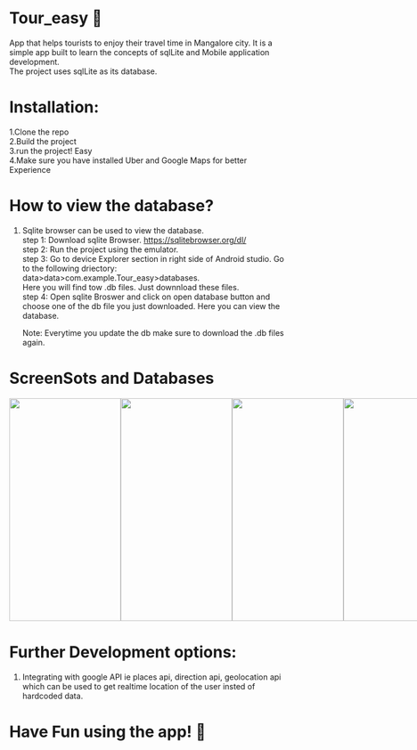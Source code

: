 # Tour_easy 🚀
App that helps tourists to enjoy their travel time in Mangalore city. It is a simple app built to learn the concepts of sqlLite and Mobile application development.  
The project uses sqlLite as its database.

# Installation:
1.Clone the repo <br/>
2.Build the project <br/>
3.run the project! Easy <br/>
4.Make sure you have installed Uber and Google Maps for better Experience

# How to view the database?

1. Sqlite browser can be used to view the database. <br/>
    step 1: Download sqlite Browser. https://sqlitebrowser.org/dl/   <br/>
    step 2: Run the project using the emulator. <br/>
    step 3: Go to device Explorer section in right side of Android studio. Go to the following driectory: <br/>
            data>data>com.example.Tour_easy>databases. <br/>
            Here you will find tow .db files. Just downnload these files. <br/>
    step 4: Open sqlite Broswer and click on open database button and choose one of the db file you just downloaded. Here you can view the database. <br/>
    
    Note: Everytime you update the db make sure to download the .db files again. <br/>
    
    
# ScreenSots and Databases
    
   <div style="display:flex">
   <img src="https://user-images.githubusercontent.com/84183957/182010616-e2c03f27-3ea7-4fec-956b-9b6d3ee21e85.jpg" height="400" width="200" >      
   <img src="https://user-images.githubusercontent.com/84183957/182010623-4b86b1e7-8cf8-497f-bd79-1ee03e2e0d4f.jpg"  height="400" width="200" >   
   <img src="https://user-images.githubusercontent.com/84183957/182010631-558a83f4-6712-41db-968a-7bcbb54a75c1.jpg"  height="400" width="200" >
   <img src="https://user-images.githubusercontent.com/84183957/182010634-b03d481b-9a7d-419b-83a0-7c81748e6ba0.jpg"  height="400" width="200" >
   <img src="https://user-images.githubusercontent.com/84183957/182010640-40ac9070-5013-4d6c-9ebc-514c2f667452.jpg"  height="400" width="200" >
   <img src="https://user-images.githubusercontent.com/84183957/182010643-32546738-6898-427c-97b1-3b82dd17d002.jpg"  height="400" width="200" >
   <img src="https://user-images.githubusercontent.com/84183957/182010647-97adc971-ac6d-4443-8e1e-0450eda8475a.jpg"  height="400" width="200" >
   <img src="https://user-images.githubusercontent.com/84183957/182010649-8de90581-7bcf-4d2b-bc99-edf3505fea94.jpg"  height="400" width="200" >
   <img src="https://user-images.githubusercontent.com/84183957/182010651-5ac211c5-7f16-4e79-8292-f334426d0d79.jpg"  height="400" width="200" >
   <img src="https://user-images.githubusercontent.com/84183957/182011715-6a060e21-cd2e-451b-a4e6-967d76a5a899.png"  height="400" width="600" >
   <img src="https://user-images.githubusercontent.com/84183957/182011708-6256f8dd-3863-4f53-bce3-5a36e26693c1.png"  height="400" width="800" >
   <img src="https://user-images.githubusercontent.com/84183957/182011712-5a0736cf-aa66-4fa9-babc-eb4a5efd2f73.png"  height="400" width="800" >
   </div>

 # Further Development options:
 1. Integrating with google API ie places api, direction api, geolocation api which can be used to get realtime location of the user insted of hardcoded       data. 
 


# Have Fun using the app! 🚀

